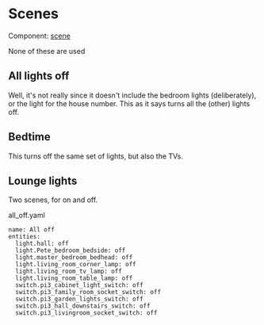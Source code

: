# Scenes

Component: [scene](https://home-assistant.io/components/scene/)

None of these are used

## All lights off

Well, it's not really since it doesn't include the bedroom lights (deliberately), or the light for the house number. This as it says turns all the (other) lights off.

## Bedtime

This turns off the same set of lights, but also the TVs.

## Lounge lights

Two scenes, for on and off.

all_off.yaml
```
name: All off
entities:
  light.hall: off
  light.Pete_bedroom_bedside: off
  light.master_bedroom_bedhead: off
  light.living_room_corner_lamp: off
  light.living_room_tv_lamp: off
  light.living_room_table_lamp: off
  switch.pi3_cabinet_light_switch: off
  switch.pi3_family_room_socket_switch: off
  switch.pi3_garden_lights_switch: off
  switch.pi3_hall_downstairs_switch: off
  switch.pi3_livingroom_socket_switch: off
```
